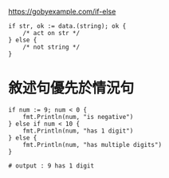 https://gobyexample.com/if-else

```
if str, ok := data.(string); ok {
    /* act on str */
} else {
    /* not string */
}
```


# 敘述句優先於情況句

```
if num := 9; num < 0 {
    fmt.Println(num, "is negative")
} else if num < 10 {
    fmt.Println(num, "has 1 digit")
} else {
    fmt.Println(num, "has multiple digits")
}

# output : 9 has 1 digit
```